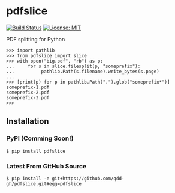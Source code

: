 # pdfslice

[![Build Status](https://travis-ci.org/qdd-gh/pdfslice.svg?branch=master)](https://travis-ci.org/qdd-gh/pdfslice)
[![License: MIT](https://img.shields.io/badge/License-MIT-yellow.svg)](https://opensource.org/licenses/MIT)
 
PDF splitting for Python

    >>> import pathlib
    >>> from pdfslice import slice
    >>> with open("big.pdf", "rb") as p:
    ...     for s in slice.filesplit(p, "someprefix"):
    ...          pathlib.Path(s.filename).write_bytes(s.page)
    ...
    >>> [print(p) for p in pathlib.Path(".").glob("someprefix*")]
    someprefix-1.pdf
    someprefix-2.pdf
    someprefix-3.pdf
    >>>

## Installation
### PyPI (Comming Soon!)
    $ pip install pdfslice
    
### Latest From GitHub Source
    $ pip install -e git+https://github.com/qdd-gh/pdfslice.git#egg=pdfslice
